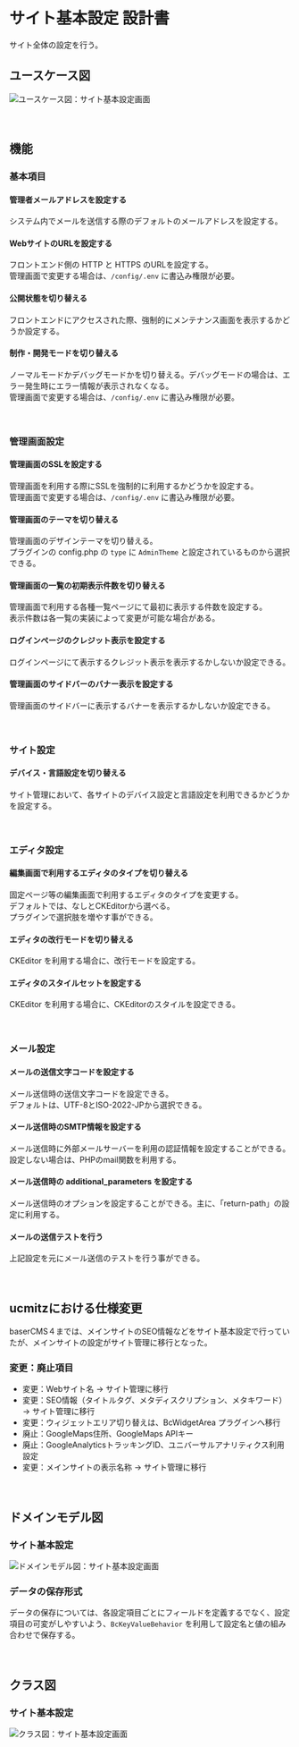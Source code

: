 # サイト基本設定 設計書

サイト全体の設定を行う。

## ユースケース図
![ユースケース図：サイト基本設定画面](../../svg/use_case/site_configs.svg)

　
## 機能

### 基本項目
#### 管理者メールアドレスを設定する
システム内でメールを送信する際のデフォルトのメールアドレスを設定する。
#### WebサイトのURLを設定する
フロントエンド側の HTTP と HTTPS のURLを設定する。  
管理画面で変更する場合は、`/config/.env` に書込み権限が必要。
#### 公開状態を切り替える
フロントエンドにアクセスされた際、強制的にメンテナンス画面を表示するかどうか設定する。
#### 制作・開発モードを切り替える
ノーマルモードかデバッグモードかを切り替える。デバッグモードの場合は、エラー発生時にエラー情報が表示されなくなる。  
管理画面で変更する場合は、`/config/.env` に書込み権限が必要。

　
### 管理画面設定
#### 管理画面のSSLを設定する
管理画面を利用する際にSSLを強制的に利用するかどうかを設定する。  
管理画面で変更する場合は、`/config/.env` に書込み権限が必要。
#### 管理画面のテーマを切り替える
管理画面のデザインテーマを切り替える。  
プラグインの config.php の `type` に `AdminTheme` と設定されているものから選択できる。
#### 管理画面の一覧の初期表示件数を切り替える
管理画面で利用する各種一覧ページにて最初に表示する件数を設定する。  
表示件数は各一覧の実装によって変更が可能な場合がある。
#### ログインページのクレジット表示を設定する
ログインページにて表示するクレジット表示を表示するかしないか設定できる。
#### 管理画面のサイドバーのバナー表示を設定する
管理画面のサイドバーに表示するバナーを表示するかしないか設定できる。

　
### サイト設定
#### デバイス・言語設定を切り替える
サイト管理において、各サイトのデバイス設定と言語設定を利用できるかどうかを設定する。

　
### エディタ設定
#### 編集画面で利用するエディタのタイプを切り替える
固定ページ等の編集画面で利用するエディタのタイプを変更する。    
デフォルトでは、なしとCKEditorから選べる。  
プラグインで選択肢を増やす事ができる。
#### エディタの改行モードを切り替える
CKEditor を利用する場合に、改行モードを設定する。
#### エディタのスタイルセットを設定する
CKEditor を利用する場合に、CKEditorのスタイルを設定できる。

　
### メール設定
#### メールの送信文字コードを設定する
メール送信時の送信文字コードを設定できる。  
デフォルトは、UTF-8とISO-2022-JPから選択できる。
#### メール送信時のSMTP情報を設定する
メール送信時に外部メールサーバーを利用の認証情報を設定することができる。  
設定しない場合は、PHPのmail関数を利用する。
#### メール送信時の additional_parameters を設定する
メール送信時のオプションを設定することができる。主に、「return-path」の設定に利用する。
#### メールの送信テストを行う
上記設定を元にメール送信のテストを行う事ができる。

　
## ucmitzにおける仕様変更

baserCMS４までは、メインサイトのSEO情報などをサイト基本設定で行っていたが、メインサイトの設定がサイト管理に移行となった。
### 変更：廃止項目
- 変更：Webサイト名 → サイト管理に移行
- 変更：SEO情報（タイトルタグ、メタディスクリプション、メタキワード） → サイト管理に移行
- 変更：ウィジェットエリア切り替えは、BcWidgetArea プラグインへ移行
- 廃止：GoogleMaps住所、GoogleMaps APIキー
- 廃止：GoogleAnalyticsトラッキングID、ユニバーサルアナリティクス利用設定
- 変更：メインサイトの表示名称 → サイト管理に移行

　
## ドメインモデル図

### サイト基本設定
![ドメインモデル図：サイト基本設定画面](../../svg/domain_model/manage_site_configs.svg)

### データの保存形式
データの保存については、各設定項目ごとにフィールドを定義するでなく、設定項目の可変がしやすいよう、`BcKeyValueBehavior` を利用して設定名と値の組み合わせで保存する。

　
## クラス図
### サイト基本設定
![クラス図：サイト基本設定画面](../../svg/class/manage_site_configs.svg)

　

